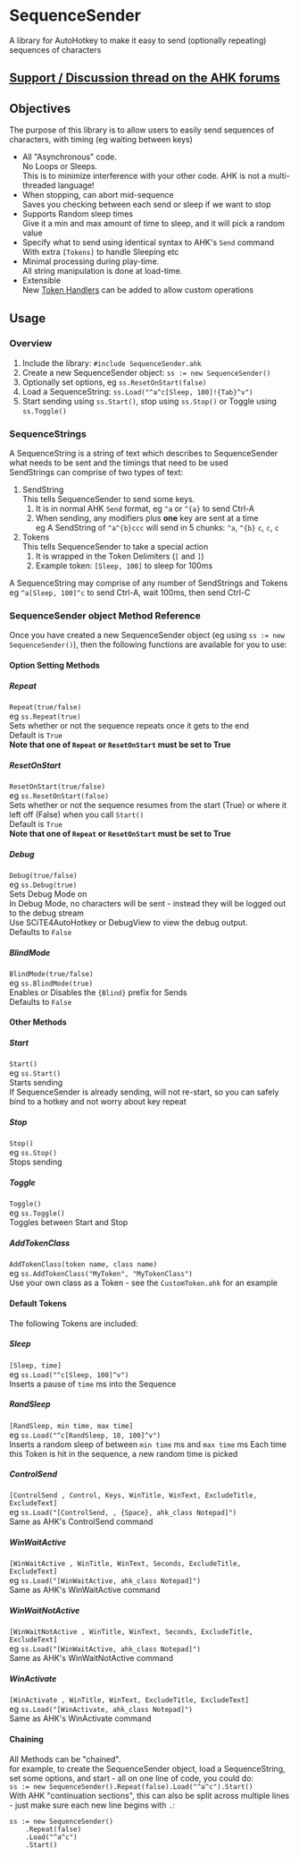 # SequenceSender
A library for AutoHotkey to make it easy to send (optionally repeating) sequences of characters  

## [Support / Discussion thread on the AHK forums](https://www.autohotkey.com/boards/viewtopic.php?f=6&t=64124)

## Objectives
The purpose of this library is to allow users to easily send sequences of characters, with timing (eg waiting between keys)  
* All "Asynchronous" code.  
No Loops or Sleeps.  
This is to minimize interference with your other code. AHK is not a multi-threaded language!    
* When stopping, can abort mid-sequence  
Saves you checking between each send or sleep if we want to stop  
* Supports Random sleep times  
Give it a min and max amount of time to sleep, and it will pick a random value  
* Specify what to send using identical syntax to AHK's `Send` command  
With extra `[Tokens]` to handle Sleeping etc  
* Minimal processing during play-time.  
All string manipulation is done at load-time.  
* Extensible  
New [Token Handlers](https://github.com/evilC/SequenceSender/blob/master/Lib/DefaultTokens.ahk) can be added to allow custom operations

## Usage
### Overview
1. Include the library: `#include SequenceSender.ahk`  
1. Create a new SequenceSender object: `ss := new SequenceSender()`  
1. Optionally set options, eg `ss.ResetOnStart(false)`
1. Load a SequenceString: `ss.Load("^a^c[Sleep, 100]!{Tab}^v")`  
1. Start sending using `ss.Start()`, stop using `ss.Stop()` or Toggle using `ss.Toggle()`    

### SequenceStrings
A SequenceString is a string of text which describes to SequenceSender what needs to be sent and the timings that need to be used  
SendStrings can comprise of two types of text:  
1. SendString  
This tells SequenceSender to send some keys.  
    1. It is in normal AHK `Send` format, eg `^a` or `^{a}` to send Ctrl-A  
    1. When sending, any modifiers plus **one** key are sent at a time  
      eg A SendString of `^a^{b}ccc` will send in 5 chunks: `^a`, `^{b}` `c`, `c`, `c`
1. Tokens  
This tells SequenceSender to take a special action
    1. It is wrapped in the Token Delimiters (`[` and `]`)  
    1. Example token: `[Sleep, 100]` to sleep for 100ms  

A SequenceString may comprise of any number of SendStrings and Tokens  
eg `^a[Sleep, 100]^c` to send Ctrl-A, wait 100ms, then send Ctrl-C  

### SequenceSender object Method Reference
Once you have created a new SequenceSender object (eg using `ss := new SequenceSender()`), then the following functions are available for you to use:  

#### Option Setting Methods  
##### Repeat
`Repeat(true/false)`  
eg `ss.Repeat(true)`  
Sets whether or not the sequence repeats once it gets to the end  
Default is `True`  
**Note that one of `Repeat` or `ResetOnStart` must be set to True**  

##### ResetOnStart
`ResetOnStart(true/false)`  
eg `ss.ResetOnStart(false)`  
Sets whether or not the sequence resumes from the start (True) or where it left off (False) when you call `Start()`  
Default is `True`  
**Note that one of `Repeat` or `ResetOnStart` must be set to True**  

##### Debug
`Debug(true/false)`  
eg `ss.Debug(true)`  
Sets Debug Mode on  
In Debug Mode, no characters will be sent - instead they will be logged out to the debug stream  
Use SCiTE4AutoHotkey or DebugView to view the debug output.  
Defaults to `False`  

##### BlindMode
`BlindMode(true/false)`  
eg `ss.BlindMode(true)`  
Enables or Disables the `{Blind}` prefix for Sends  
Defaults to `False`  

#### Other Methods  
##### Start
`Start()`  
eg `ss.Start()`  
Starts sending  
If SequenceSender is already sending, will not re-start, so you can safely bind to a hotkey and not worry about key repeat

##### Stop
`Stop()`  
eg `ss.Stop()`  
Stops sending  

##### Toggle
`Toggle()`  
eg `ss.Toggle()`  
Toggles between Start and Stop  

##### AddTokenClass
`AddTokenClass(token name, class name)`  
eg `ss.AddTokenClass("MyToken", "MyTokenClass")`  
Use your own class as a Token - see the `CustomToken.ahk` for an example  

#### Default Tokens
The following Tokens are included:
##### Sleep
`[Sleep, time]`  
eg `ss.Load("^c[Sleep, 100]^v")`  
Inserts a pause of `time` ms into the Sequence

##### RandSleep
`[RandSleep, min time, max time]`  
eg `ss.Load("^c[RandSleep, 10, 100]^v")`  
Inserts a random sleep of between `min time` ms and `max time` ms
Each time this Token is hit in the sequence, a new random time is picked

##### ControlSend
`[ControlSend , Control, Keys, WinTitle, WinText, ExcludeTitle, ExcludeText]`  
eg `ss.Load("[ControlSend, , {Space}, ahk_class Notepad]")`  
Same as AHK's ControlSend command  

##### WinWaitActive
`[WinWaitActive , WinTitle, WinText, Seconds, ExcludeTitle, ExcludeText]`  
eg `ss.Load("[WinWaitActive, ahk_class Notepad]")`  
Same as AHK's WinWaitActive command  

##### WinWaitNotActive
`[WinWaitNotActive , WinTitle, WinText, Seconds, ExcludeTitle, ExcludeText]`  
eg `ss.Load("[WinWaitActive, ahk_class Notepad]")`  
Same as AHK's WinWaitNotActive command  

##### WinActivate
`[WinActivate , WinTitle, WinText, ExcludeTitle, ExcludeText]`  
eg `ss.Load("[WinActivate, ahk_class Notepad]")`  
Same as AHK's WinActivate command  

#### Chaining  
All Methods can be "chained".  
for example, to create the SequenceSender object, load a SequenceString, set some options, and start - all on one line of code, you could do:  
`ss := new SequenceSender().Repeat(false).Load("^a^c").Start()`  
With AHK "continuation sections", this can also be split across multiple lines - just make sure each new line begins with `.`:  
```
ss := new SequenceSender()
    .Repeat(false)
    .Load("^a^c")
    .Start()
```

